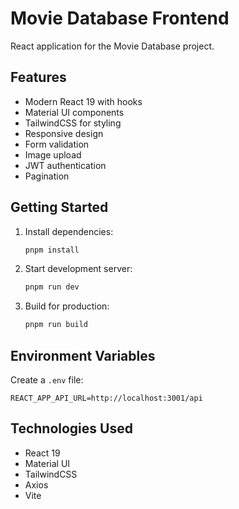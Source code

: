 # Movie Database Frontend

React application for the Movie Database project.

## Features

- Modern React 19 with hooks
- Material UI components
- TailwindCSS for styling
- Responsive design
- Form validation
- Image upload
- JWT authentication
- Pagination

## Getting Started

1. Install dependencies:
   ```bash
   pnpm install
   ```

2. Start development server:
   ```bash
   pnpm run dev
   ```

3. Build for production:
   ```bash
   pnpm run build
   ```

## Environment Variables

Create a `.env` file:
```
REACT_APP_API_URL=http://localhost:3001/api
```

## Technologies Used

- React 19
- Material UI
- TailwindCSS
- Axios
- Vite

